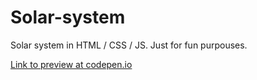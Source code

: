 # Solar-system
Solar system in HTML / CSS / JS. Just for fun purpouses.

[Link to preview at codepen.io](https://codepen.io/Vinne/pen/LYqNPBV)
